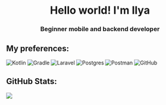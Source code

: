 <h1 align="center">Hello world! I'm Ilya</h1>
<h3 align="center">Beginner mobile and backend developer</h3>

## My preferences:
![Kotlin](https://img.shields.io/badge/kotlin-%237F52FF.svg?style=for-the-badge&logo=kotlin&logoColor=white)
![Gradle](https://img.shields.io/badge/Gradle-02303A.svg?style=for-the-badge&logo=Gradle&logoColor=white)
![Laravel](https://img.shields.io/badge/laravel-%23FF2D20.svg?style=for-the-badge&logo=laravel&logoColor=white)
![Postgres](https://img.shields.io/badge/postgres-%23316192.svg?style=for-the-badge&logo=postgresql&logoColor=white)
![Postman](https://img.shields.io/badge/Postman-FF6C37?style=for-the-badge&logo=postman&logoColor=white)
![GitHub](https://img.shields.io/badge/github-%23121011.svg?style=for-the-badge&logo=github&logoColor=white)

## GitHub Stats:
![](https://github-readme-stats.vercel.app/api/top-langs/?username=q2l3ntk&theme=github_dark&hide_border=true&include_all_commits=false&count_private=false&layout=compact)
